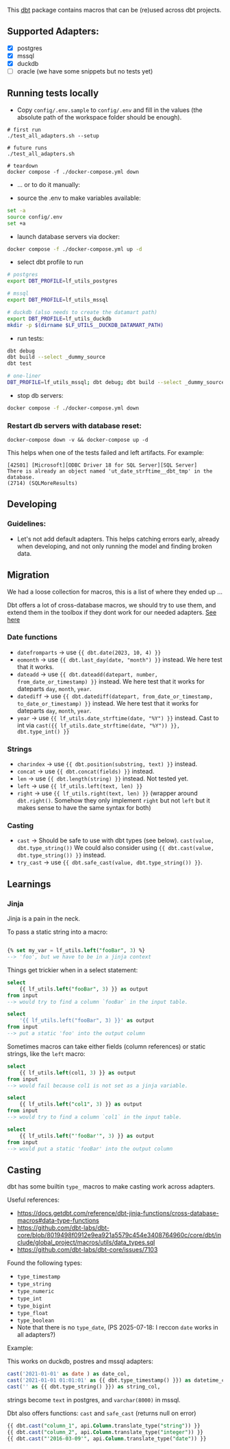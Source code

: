This [dbt](https://github.com/dbt-labs/dbt) package contains macros that can be (re)used across dbt projects.

## Supported Adapters:

- [x] postgres
- [x] mssql
- [x] duckdb
- [ ] oracle (we have some snippets but no tests yet)

## Running tests locally

- Copy `config/.env.sample` to `config/.env` and fill in the values (the absolute path of the workspace folder should be enough).

```
# first run
./test_all_adapters.sh --setup

# future runs
./test_all_adapters.sh

# teardown
docker compose -f ./docker-compose.yml down
```

- ... or to do it manually:

- source the .env to make variables available:
```bash
set -a
source config/.env
set +a
```

- launch database servers via docker:
```bash
docker compose -f ./docker-compose.yml up -d
```

- select dbt profile to run
```bash
# postgres
export DBT_PROFILE=lf_utils_postgres

# mssql
export DBT_PROFILE=lf_utils_mssql

# duckdb (also needs to create the datamart path)
export DBT_PROFILE=lf_utils_duckdb
mkdir -p $(dirname $LF_UTILS__DUCKDB_DATAMART_PATH)
```

- run tests:
```bash
dbt debug
dbt build --select _dummy_source
dbt test

# one-liner
DBT_PROFILE=lf_utils_mssql; dbt debug; dbt build --select _dummy_source; dbt test
```

- stop db servers:
```bash
docker compose -f ./docker-compose.yml down
```

### Restart db servers with database reset:

```
docker-compose down -v && docker-compose up -d
```

This helps when one of the tests failed and left artifacts. For example:
```
[42S01] [Microsoft][ODBC Driver 18 for SQL Server][SQL Server]
There is already an object named 'ut_date_strftime__dbt_tmp' in the database.
(2714) (SQLMoreResults)
```

## Developing



### Guidelines:
- Let's not add default adapters. This helps catching errors early, already when developing, and not only running the model and finding broken data.



## Migration

We had a loose collection for macros, this is a list of where they ended up ...

Dbt offers a lot of cross-database macros, we should try to use them, and extend them in the toolbox if they dont work for our needed adapters. [See here](https://docs.getdbt.com/reference/dbt-jinja-functions/cross-database-macros)


### Date functions

- `datefromparts` -> use `{{ dbt.date(2023, 10, 4) }}`
- `eomonth` -> use `{{ dbt.last_day(date, "month") }}` instead. We here test that it works.
- `dateadd` -> use `{{ dbt.dateadd(datepart, number, from_date_or_timestamp) }}` instead. We here test that it works for dateparts `day`, `month`, `year`.
- `datediff` -> use `{{ dbt.datediff(datepart, from_date_or_timestamp, to_date_or_timestamp) }}` instead. We here test that it works for dateparts `day`, `month`, `year`.
- `year` -> use `{{ lf_utils.date_strftime(date, "%Y") }}` instead. Cast to int via `cast({{ lf_utils.date_strftime(date, "%Y")) }}, dbt.type_int() }}`

### Strings
- `charindex` -> use `{{ dbt.position(substring, text) }}` instead.
- `concat` -> use `{{ dbt.concat(fields) }}` instead.
- `len` -> use `{{ dbt.length(string) }}` instead. Not tested yet.
- `left` -> use `{{ lf_utils.left(text, len) }}`
- `right` -> use `{{ lf_utils.right(text, len) }}` (wrapper around `dbt.right()`. Somehow they only implement `right` but not `left` but it makes sense to have the same syntax for both)

### Casting

- `cast` -> Should be safe to use with dbt types (see below).
    `cast(value, dbt.type_string())`
    We could also consider using `{{ dbt.cast(value, dbt.type_string()) }}` instead.
- `try_cast` -> use `{{ dbt.safe_cast(value, dbt.type_string()) }}`.

## Learnings

### Jinja

Jinja is a pain in the neck.

To pass a static string into a macro:

```sql

{% set my_var = lf_utils.left("fooBar", 3) %}
--> 'foo', but we have to be in a jinja context
```

Things get trickier when in a select statement:
```sql
select
    {{ lf_utils.left("fooBar", 3) }} as output
from input
--> would try to find a column `fooBar` in the input table.

select
    '{{ lf_utils.left("fooBar", 3) }}' as output
from input
--> put a static 'foo' into the output column
```

Sometimes macros can take either fields (column references) or static strings, like the `left` macro:

```sql
select
    {{ lf_utils.left(col1, 3) }} as output
from input
--> would fail because col1 is not set as a jinja variable.

select
    {{ lf_utils.left("col1", 3) }} as output
from input
--> would try to find a column `col1` in the input table.

select
    {{ lf_utils.left("'fooBar'", 3) }} as output
from input
--> would put a static 'fooBar' into the output column
```


## Casting

dbt has some builtin `type_` macros to make casting work across adapters.

Useful references:
- https://docs.getdbt.com/reference/dbt-jinja-functions/cross-database-macros#data-type-functions
- https://github.com/dbt-labs/dbt-core/blob/8019498f0912e9ea921a5579c454e3408764960c/core/dbt/include/global_project/macros/utils/data_types.sql
- https://github.com/dbt-labs/dbt-core/issues/7103

Found the following types:
- `type_timestamp`
- `type_string`
- `type_numeric`
- `type_int`
- `type_bigint`
- `type_float`
- `type_boolean`
- Note that there is no `type_date`, (PS 2025-07-18: I reccon `date` works in all adapters?)

Example:

This works on duckdb, postres and mssql adapters:
```sql
cast('2021-01-01' as date ) as date_col,
cast('2021-01-01 01:01:01' as {{ dbt.type_timestamp() }}) as datetime_col,
cast('' as {{ dbt.type_string() }}) as string_col,
```

strings become `text` in postgres, and `varchar(8000)` in mssql.

Dbt also offers functions: `cast` and `safe_cast` (returns null on error)
```sql
{{ dbt.cast("column_1", api.Column.translate_type("string")) }}
{{ dbt.cast("column_2", api.Column.translate_type("integer")) }}
{{ dbt.cast("'2016-03-09'", api.Column.translate_type("date")) }}
```

